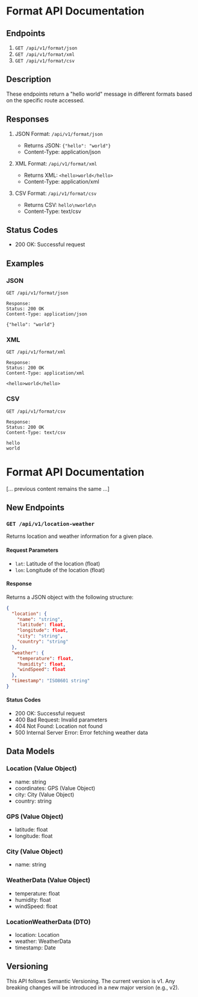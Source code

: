 # Format API Documentation

## Endpoints

1. `GET /api/v1/format/json`
2. `GET /api/v1/format/xml`
3. `GET /api/v1/format/csv`

## Description

These endpoints return a "hello world" message in different formats based on the specific route accessed.

## Responses

1. JSON Format: `/api/v1/format/json`
    - Returns JSON: `{"hello": "world"}`
    - Content-Type: application/json

2. XML Format: `/api/v1/format/xml`
    - Returns XML: `<hello>world</hello>`
    - Content-Type: application/xml

3. CSV Format: `/api/v1/format/csv`
    - Returns CSV: `hello\nworld\n`
    - Content-Type: text/csv

## Status Codes

- 200 OK: Successful request

## Examples

### JSON

```
GET /api/v1/format/json

Response:
Status: 200 OK
Content-Type: application/json

{"hello": "world"}
```

### XML

```
GET /api/v1/format/xml

Response:
Status: 200 OK
Content-Type: application/xml

<hello>world</hello>
```

### CSV

```
GET /api/v1/format/csv

Response:
Status: 200 OK
Content-Type: text/csv

hello
world
```
# Format API Documentation

[... previous content remains the same ...]

## New Endpoints

### `GET /api/v1/location-weather`

Returns location and weather information for a given place.

#### Request Parameters

- `lat`: Latitude of the location (float)
- `lon`: Longitude of the location (float)

#### Response

Returns a JSON object with the following structure:

```json
{
  "location": {
    "name": "string",
    "latitude": float,
    "longitude": float,
    "city": "string",
    "country": "string"
  },
  "weather": {
    "temperature": float,
    "humidity": float,
    "windSpeed": float
  },
  "timestamp": "ISO8601 string"
}
```

#### Status Codes

- 200 OK: Successful request
- 400 Bad Request: Invalid parameters
- 404 Not Found: Location not found
- 500 Internal Server Error: Error fetching weather data

## Data Models

### Location (Value Object)
- name: string
- coordinates: GPS (Value Object)
- city: City (Value Object)
- country: string

### GPS (Value Object)
- latitude: float
- longitude: float

### City (Value Object)
- name: string

### WeatherData (Value Object)
- temperature: float
- humidity: float
- windSpeed: float

### LocationWeatherData (DTO)
- location: Location
- weather: WeatherData
- timestamp: Date

## Versioning
This API follows Semantic Versioning. The current version is v1. Any breaking changes will be introduced in a new major version (e.g., v2).
